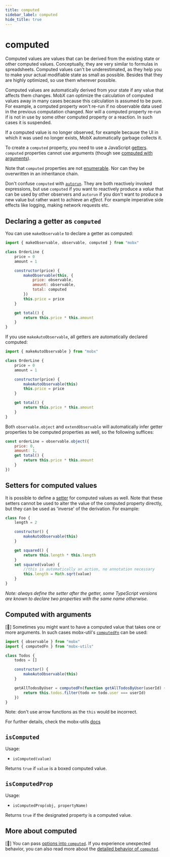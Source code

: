 ```yaml
---
title: computed
sidebar_label: computed
hide_title: true
---
```


# computed

Computed values are values that can be derived from the existing state or other computed values.
Conceptually, they are very similar to formulas in spreadsheets.
Computed values can't be underestimated, as they help you to make your actual modifiable state as small as possible.
Besides that they are highly optimized, so use them wherever possible.

Computed values are automatically derived from your state if any value that affects them changes.
MobX can optimize the calculation of computed values away in many cases because
this calculation is assumed to be pure.
For example, a computed property won't re-run if no observable data used in the previous computation changed.
Nor will a computed property re-run if is not in use by some other computed property or a reaction. In such cases it is suspended.

If a computed value is no longer observed, for example because the UI in which it was used no longer exists, MobX automatically garbage collects it.

To create a `computed` property, you need to use a JavaScript [getters](https://developer.mozilla.org/en-US/docs/Web/JavaScript/Reference/Functions/get). `computed`
properties cannot use arguments (though see [computed with arguments](computed.md#computed-with-arguments)).

Note that `computed` properties are not [enumerable](https://developer.mozilla.org/en-US/docs/Web/JavaScript/Enumerability_and_ownership_of_properties). Nor can they be overwritten in an inheritance chain.

Don't confuse `computed` with [`autorun`](autorun.md). They are both reactively invoked expressions, but use `computed` if you want to reactively produce a _value_ that can be used by other observers and `autorun` if you don't want to produce a new value but rather want to achieve an _effect_. For example imperative side effects like logging, making network requests etc.

## Declaring a getter as `computed`

You can use `makeObservable` to declare a getter as computed:

```javascript
import { makeObservable, observable, computed } from "mobx"

class OrderLine {
    price = 0
    amount = 1

    constructor(price) {
        makeObservable(this, {
            price: observable,
            amount: observable,
            total: computed
        })
        this.price = price
    }

    get total() {
        return this.price * this.amount
    }
}
```

If you use `makeAutoObservable`, all getters are automatically declared
computed:

```javascript
import { makeAutoObservable } from "mobx"

class OrderLine {
    price = 0
    amount = 1

    constructor(price) {
        makeAutoObservable(this)
        this.price = price
    }

    get total() {
        return this.price * this.amount
    }
}
```

Both `observable.object` and `extendObservable` will automatically infer getter properties to be computed properties as well, so the following suffices:

```javascript
const orderLine = observable.object({
    price: 0,
    amount: 1,
    get total() {
        return this.price * this.amount
    }
})
```

## Setters for computed values

It is possible to define a [setter](https://developer.mozilla.org/en-US/docs/Web/JavaScript/Reference/Functions/set) for computed values as well. Note that these setters cannot be used to alter the value of the computed property directly,
but they can be used as 'inverse' of the derivation. For example:

```javascript
class Foo {
    length = 2

    constructor() {
        makeAutoObservable(this)
    }

    get squared() {
        return this.length * this.length
    }
    set squared(value) {
        //this is automatically an action, no annotation necessary
        this.length = Math.sqrt(value)
    }
}
```

_Note: always define the setter *after* the getter, some TypeScript versions are known to declare two properties with the same name otherwise._

## Computed with arguments

[🚀] Sometimes you might want to have a computed value that takes one or more arguments. In such cases mobx-util's [`computedFn`](https://github.com/mobxjs/mobx-utils#computedfn) can be used:

```javascript
import { observable } from "mobx"
import { computedFn } from "mobx-utils"

class Todos {
    todos = []

    constructor() {
        makeAutoObservable(this)
    }

    getAllTodosByUser = computedFn(function getAllTodosByUser(userId) {
        return this.todos.filter(todo => todo.user === userId)
    })
}
```

Note: don't use arrow functions as the `this` would be incorrect.

For further details, check the mobx-utils [docs](https://github.com/mobxjs/mobx-utils#computedfn)

## `isComputed`

Usage:

-   `isComputed(value)`

Returns `true` if `value` is a boxed computed value.

## `isComputedProp`

Usage:

-   `isComputedProp(obj, propertyName)`

Returns `true` if the designated property is a computed value.

## More about computed

[🚀] You can pass [options into `computed`](computed-options.md). If you experience
unexpected behavior, you can also read more about the [detailed behavior of `computed`](computed-behavior.md).
